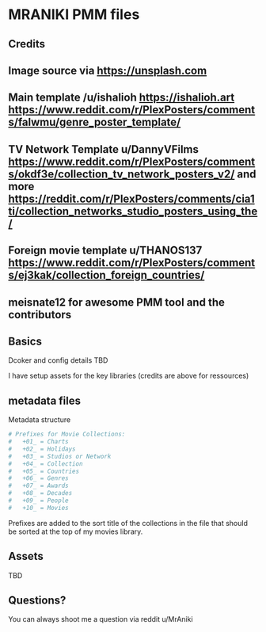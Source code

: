 # MRANIKI PMM files

## Credits
## Image source via https://unsplash.com
## Main template /u/ishalioh https://ishalioh.art https://www.reddit.com/r/PlexPosters/comments/falwmu/genre_poster_template/
## TV Network Template u/DannyVFilms https://www.reddit.com/r/PlexPosters/comments/okdf3e/collection_tv_network_posters_v2/ and more https://reddit.com/r/PlexPosters/comments/cia1ti/collection_networks_studio_posters_using_the/ 
## Foreign movie template u/THANOS137 https://www.reddit.com/r/PlexPosters/comments/ej3kak/collection_foreign_countries/
## meisnate12 for awesome PMM tool and the contributors


## Basics
Dcoker and config details TBD

I have setup assets for the key libraries (credits are above for ressources)

## metadata files
Metadata structure
```yaml
# Prefixes for Movie Collections:
#   +01_ = Charts
#   +02_ = Holidays
#   +03_ = Studios or Network
#   +04_ = Collection
#   +05_ = Countries
#   +06_ = Genres
#   +07_ = Awards
#   +08_ = Decades
#   +09_ = People
#   +10_ = Movies
```
Prefixes are added to the sort title of the collections in the file that should be sorted at the top of my movies library.

## Assets
TBD

## Questions?
You can always shoot me a question via reddit u/MrAniki
